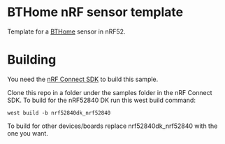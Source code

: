 # BTHome nRF sensor template

Template for a [BTHome](https://bthome.io/) sensor in nRF52.

# Building

You need the [nRF Connect SDK](https://developer.nordicsemi.com/nRF_Connect_SDK/doc/latest/nrf/index.html) to build this sample.

Clone this repo in a folder under the samples folder in the nRF Connect SDK.
To build for the nRF52840 DK run this west build command:

```shell
west build -b nrf52840dk_nrf52840
```

To build for other devices/boards replace nrf52840dk_nrf52840 with the one you want.